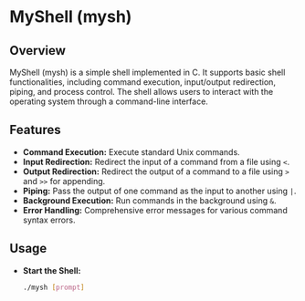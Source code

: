 # MyShell (mysh)

## Overview
MyShell (mysh) is a simple shell implemented in C. It supports basic shell functionalities, including command execution, input/output redirection, piping, and process control. The shell allows users to interact with the operating system through a command-line interface.

## Features
- **Command Execution:** Execute standard Unix commands.
- **Input Redirection:** Redirect the input of a command from a file using `<`.
- **Output Redirection:** Redirect the output of a command to a file using `>` and `>>` for appending.
- **Piping:** Pass the output of one command as the input to another using `|`.
- **Background Execution:** Run commands in the background using `&`.
- **Error Handling:** Comprehensive error messages for various command syntax errors.

## Usage
- **Start the Shell:**
  ```bash
  ./mysh [prompt]
